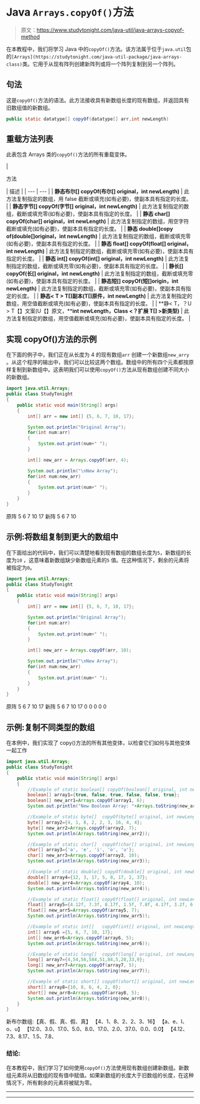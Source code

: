# Java `Arrays.copyOf()`方法

> 原文：<https://www.studytonight.com/java-util/java-arrays-copyof-method>

在本教程中，我们将学习 Java 中的`copyOf()`方法。该方法属于位于`java.util`包的`[Arrays](https://studytonight.com/java-util-package/java-arrays-class)`类。它用于从现有阵列创建新阵列或将一个阵列复制到另一个阵列。

## 句法

这是`copyOf()`方法的语法。此方法接收具有新数组长度的现有数组，并返回具有旧数组值的新数组。

```java
public static datatype[] copyOf(datatype[] arr,int newLength)
```

## 重载方法列表

此表包含 Arrays 类的`copyOf()`方法的所有重载变体。

| 

方法

 | 描述 |
| --- | --- |
| **静态布尔[] copyOf(布尔[] original，int newLength)** | 此方法复制指定的数组，用 false 截断或填充(如有必要)，使副本具有指定的长度。 |
| **静态字节[] copyOf(字节[] original，int newLength)** | 此方法复制指定的数组，截断或填充零(如有必要)，使副本具有指定的长度。 |
| **静态 char[] copyOf(char[] original，int newLength)** | 此方法复制指定的数组，用空字符截断或填充(如有必要)，使副本具有指定的长度。 |
| **静态 double[]copy of(double[]original，int newLength)** | 此方法复制指定的数组，截断或填充零(如有必要)，使副本具有指定的长度。 |
| **静态 float[] copyOf(float[] original，int newLength)** | 此方法复制指定的数组，截断或填充零(如有必要)，使副本具有指定的长度。 |
| **静态 int[] copyOf(int[] original，int newLength)** | 此方法复制指定的数组，截断或填充零(如有必要)，使副本具有指定的长度。 |
| **静长[] copyOf(长[] original，int newLength)** | 此方法复制指定的数组，截断或填充零(如有必要)，使副本具有指定的长度。 |
| **静态短[] copyOf(短[]origin，int newLength)** | 此方法复制指定的数组，截断或填充零(如有必要)，使副本具有指定的长度。 |
| **静态< T > T[]副本(T[]原件，int newLength)** | 此方法复制指定的数组，用空值截断或填充(如有必要)，使副本具有指定的长度。 |
| **静< T，？U > T【】文案(U【】原文，****int newLength，Class <？扩展 T[] >新类型)** | 此方法复制指定的数组，用空值截断或填充(如有必要)，使副本具有指定的长度。 |

## 实现 copyOf()方法的示例

在下面的例子中，我们正在从长度为 4 的现有数组`arr` 创建一个新数组`new_arry` 。从这个程序的输出中，我们可以比较这两个数组。数组中的所有四个元素都按原样复制到新数组中。这表明我们可以使用`copyOf()`方法从现有数组创建不同大小的新数组。

```java
import java.util.Arrays;
public class StudyTonight 
{
	public static void main(String[] args) 
	{
		int[] arr = new int[] {5, 6, 7, 10, 17};

		System.out.println("Original Array"); 
		for(int num:arr)
		{
			System.out.print(num+" ");
		} 

		int[] new_arr = Arrays.copyOf(arr, 4); 

		System.out.println("\nNew Array"); 
		for(int num:new_arr)
		{
			System.out.print(num+" ");
		}
	}
}
```

原阵
5 6 7 10 17
新阵
5 6 7 10

## 示例:将数组复制到更大的数组中

在下面给出的代码中，我们可以清楚地看到现有数组的数组长度为`5`，新数组的长度为`10` ，这意味着新数组缺少新数组元素的`5` 值。在这种情况下，剩余的元素将被指定为`0`。

```java
import java.util.Arrays;
public class StudyTonight 
{
	public static void main(String[] args) 
	{
		int[] arr = new int[] {5, 6, 7, 10, 17};

		System.out.println("Original Array"); 
		for(int num:arr)
		{
			System.out.print(num+" ");
		} 

		int[] new_arr = Arrays.copyOf(arr, 10); 

		System.out.println("\nNew Array"); 
		for(int num:new_arr)
		{
			System.out.print(num+" ");
		}
	}
}
```

原阵
5 6 7 10 17
新阵
5 6 7 10 17 0 0 0 0 0

## 示例:复制不同类型的数组

在本例中，我们实现了 copy()方法的所有其他变体，以检查它们如何与其他变体一起工作

```java
import java.util.Arrays;
public class StudyTonight 
{
	public static void main(String[] args) 
	{
		//Example of static boolean[] copyOf(boolean[] original, int newLength)
		boolean[] array1={true, false, true, false, false, true};
		boolean[] new_arr1=Arrays.copyOf(array1, 6);
		System.out.println("New Boolean Array: "+Arrays.toString(new_arr1));

		//Example of static byte[]	copyOf(byte[] original, int newLength)
		byte[] array2={4, 1, 8, 2, 2, 3, 16, 4, 4};
		byte[] new_arr2=Arrays.copyOf(array2, 7);
		System.out.println(Arrays.toString(new_arr2));

		//Example of static char[]	copyOf(char[] original, int newLength)
		char[] array3={'a', 'e', 'i', 'o', 'u'};
		char[] new_arr3=Arrays.copyOf(array3, 10);
		System.out.println(Arrays.toString(new_arr3));

		//Example of static double[] copyOf(double[] original, int newLength)
		double[] array4={12, 3, 17, 5, 8, 17, 2, 37};
		double[] new_arr4=Arrays.copyOf(array4, 10);
		System.out.println(Arrays.toString(new_arr4));

		//Example of static float[]	copyOf(float[] original, int newLength)
		float[] array5={4.12f, 7.3f, 8.17f, 1.5f, 7.8f, 4.17f, 3.2f, 6.37f};
		float[] new_arr5=Arrays.copyOf(array5, 7);
		System.out.println(Arrays.toString(new_arr5));

		//Example of static int[]	copyOf(int[] original, int newLength)
		int[] array6 ={5, 6, 7, 10, 17};		
		int[] new_arr6=Arrays.copyOf(array6, 5);
		System.out.println(Arrays.toString(new_arr6));

		//Example of static long[]	copyOf(long[] original, int newLength)
		long[] array7={4,54,56,584,51,84,5,28,33,9};
		long[] new_arr7=Arrays.copyOf(array7, 5);
		System.out.println(Arrays.toString(new_arr7));

		//Example of static short[]	copyOf(short[] original, int newLength)
		short[] array8={10, 8, 6, 4, 2, 0};
		short[] new_arr8=Arrays.copyOf(array8, 5);
		System.out.println(Arrays.toString(new_arr8));
	}
}
```

新布尔数组:【真、假、真、假、真】
【4、1、8、2、2、3、16】
【a、e、I、o、u】
【12.0、3.0、17.0、5.0、8.0、17.0、2.0、37.0、0.0、0.0】
【4.12、7.3、8.17、1.5、7.8、

### 结论:

在本教程中，我们学习了如何使用`copyOf()`方法使用现有数组创建新数组。新数组元素将从旧数组的现有值中赋值。如果新数组的长度大于旧数组的长度，在这种情况下，所有剩余的元素将被赋为零。

* * *

* * *